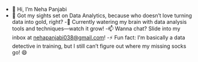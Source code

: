 - 👋 Hi, I’m Neha Panjabi
- 👀 Got my sights set on Data Analytics, because who doesn’t love turning data into gold, right?
-🌱 Currently watering my brain with data analysis tools and techniques—watch it grow!
-📫 Wanna chat? Slide into my inbox at nehapanjabi038@gmail.com!
-⚡ Fun fact: I'm basically a data detective in training, but I still can’t figure out where my missing socks go! 😄

<!---
Nehapan123/Nehapan123 is a ✨ special ✨ repository because its `README.md` (this file) appears on your GitHub profile.
You can click the Preview link to take a look at your changes.
--->
